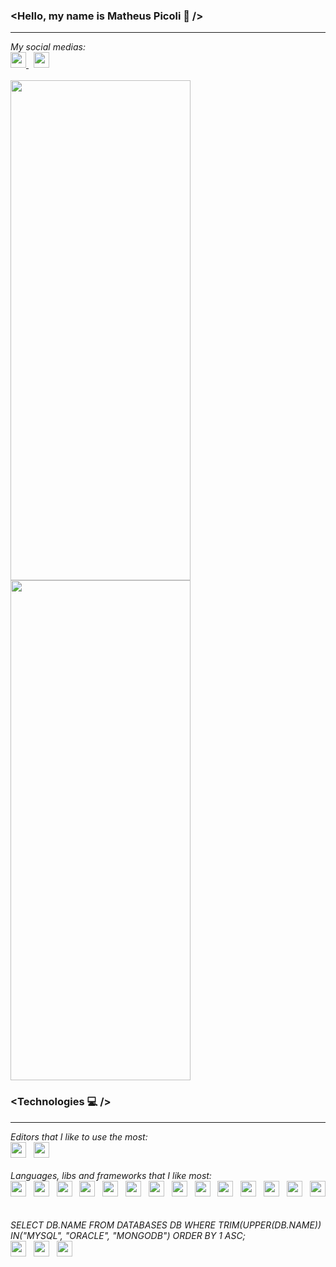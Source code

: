 <h3>
  &#60;Hello, my name is Matheus Picoli 🚀 &#47;&#62;
</h3>

<hr />

<em>
	My social medias:
</em>

<br />

<div>
	<a href="https://www.instagram.com/matheus_zpicoli/" target="_blank" rel="noopener noreferrer">
		<img name="Instagram" style="height: 25px;" src="https://img.shields.io/badge/-Instagram-05122A?style=flat&logo=instagram" />
	</a>
	&nbsp;
	<a href="https://www.linkedin.com/in/matheus-zpicoli" target="_blank" rel="noopener noreferrer">
		<img name="LinkedIn" style="height: 25px;" src="https://img.shields.io/badge/-LinkedIn-05122A?style=flat&logo=linkedin" />
	</a>
</div>

<br />

<div>
	<img style="width: 30vw; height: 20vh;" src="https://github-readme-stats.vercel.app/api?username=matheuszpicoli&show_icons=true&theme=dark"/>
	<img style="width: 30vw; height: 20vh;" src="https://github-readme-stats.vercel.app/api/top-langs/?username=matheuszpicoli&layout=compact&theme=dark" />
</div>

<h3>
  &#60;Technologies 💻 &#47;&#62;
</h3>

<hr />

<em>
	Editors that I like to use the most:
</em>

<div>
	<img name="Visual Studio Code" style="height: 25px;" src="https://img.shields.io/badge/-Visual%20Studio%20Code-05122A?style=flat&logo=visual-studio" />
  &nbsp;
	<img name="PowerShell" style="height: 25px;" src="https://img.shields.io/badge/-Shell-05122A?style=flat&logo=powershell" />
</div>

<br />

<em>
	Languages, libs and frameworks that I like most:
</em>

<div>
	<img name="HTML5" style="height: 25px;" src="https://img.shields.io/badge/-HTML-05122A?style=flat&logo=HTML5" />
	&nbsp;
	<img name="CSS3" style="height: 25px;" src="https://img.shields.io/badge/-CSS-05122A?style=flat&logo=CSS3" />
	&nbsp;
	<img name="Tailwind CSS" style="height: 25px;" src="https://img.shields.io/badge/-Tailwind-05122A?style=flat&logo=tailwindCSS" />
	&nbsp;
	<img name="SCSS" style="height: 25px;" src="https://img.shields.io/badge/-SCSS-05122A?style=flat&logo=SASS" />
	&nbsp;
	<img name="Gulp" style="height: 25px;" src="https://img.shields.io/badge/-Gulp-05122A?style=flat&logo=gulp" />
	&nbsp;
	<img name="Git" style="height: 25px;" src="https://img.shields.io/badge/-Git-05122A?style=flat&logo=git" />
	&nbsp;
	<img name="JavaScript" style="height: 25px;" src="https://img.shields.io/badge/-JavaScript-05122A?style=flat&logo=javascript" />
	&nbsp;
	<img name="TypeScript" style="height: 25px;" src="https://img.shields.io/badge/-TypeScript-05122A?style=flat&logo=typescript" />
	&nbsp;
	<img name="React" style="height: 25px;" src="https://img.shields.io/badge/-React%20JS-05122A?style=flat&logo=react" />
	&nbsp;
	<img name="Next JS" style="height: 25px;" src="https://img.shields.io/badge/-Next%20JS-05122A?style=flat&logo=next.js" />
	&nbsp;
	<img name="Vue JS" style="height: 25px;" src="https://img.shields.io/badge/-Vue%20JS-05122A?style=flat&logo=vue.js" />
	&nbsp;
	<img name="Node JS" style="height: 25px;" src="https://img.shields.io/badge/-Node%20JS-05122A?style=flat&logo=node.js" />
	&nbsp;
	<img name="Bootstrap" style="height: 25px;" src="https://img.shields.io/badge/-Bootstrap-05122A?style=flat&logo=bootstrap" />
	&nbsp;
	<img name="jQuery" style="height: 25px;" src="https://img.shields.io/badge/-jQuery-05122A?style=flat&logo=jQuery" />
	&nbsp;
</div>

<br />

<em>
	SELECT DB.NAME FROM DATABASES DB WHERE TRIM(UPPER(DB.NAME)) IN("MYSQL", "ORACLE", "MONGODB") ORDER BY 1 ASC;
</em>

<div>
	<img name="MongoDB" style="height: 25px;" src="https://img.shields.io/badge/-MongoDB-05122A?style=flat&logo=mongodb" />
	&nbsp;
	<img name="MySQL" style="height: 25px;" src="https://img.shields.io/badge/-MySQL-05122A?style=flat&logo=mySQL" />
	&nbsp;
	<img name="Oracle" style="height: 25px;" src="https://img.shields.io/badge/-Oracle-05122A?style=flat&logo=oracle" />
	&nbsp;
</div>
